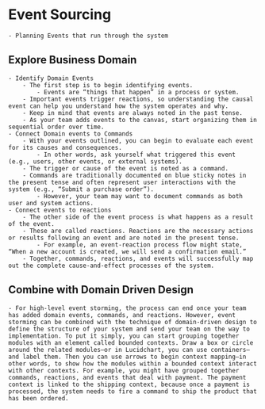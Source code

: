 # Event Sourcing

    - Planning Events that run through the system

## Explore Business Domain

    - Identify Domain Events
        - The first step is to begin identifying events. 
            - Events are “things that happen” in a process or system. 
        - Important events trigger reactions, so understanding the causal event can help you understand how the system operates and why. 
        - Keep in mind that events are always noted in the past tense. 
        - As your team adds events to the canvas, start organizing them in sequential order over time.
    - Connect Domain events to Commands
        - With your events outlined, you can begin to evaluate each event for its causes and consequences. 
            - In other words, ask yourself what triggered this event (e.g., users, other events, or external systems). 
        - The trigger or cause of the event is noted as a command. 
        - Commands are traditionally documented on blue sticky notes in the present tense and often represent user interactions with the system (e.g., “Submit a purchase order”). 
            - However, your team may want to document commands as both user and system actions.
    - Connect events to reactions
        - The other side of the event process is what happens as a result of the event. 
        - These are called reactions. Reactions are the necessary actions or results following an event and are noted in the present tense. 
            - For example, an event-reaction process flow might state, “When a new account is created, we will send a confirmation email.” 
        - Together, commands, reactions, and events will successfully map out the complete cause-and-effect processes of the system.

## Combine with Domain Driven Design

    - For high-level event storming, the process can end once your team has added domain events, commands, and reactions. However, event storming can be combined with the technique of domain-driven design to define the structure of your system and send your team on the way to implementation. To put it simply, you can start grouping together modules with an element called bounded contexts. Draw a box or circle around the related modules—or in Lucidchart, you can use containers—and label them. Then you can use arrows to begin context mapping—in other words, to show how the modules within a bounded context interact with other contexts. For example, you might have grouped together commands, reactions, and events that deal with payment. The payment context is linked to the shipping context, because once a payment is processed, the system needs to fire a command to ship the product that has been ordered.
